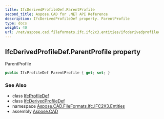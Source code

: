 ```yaml
---
title: IfcDerivedProfileDef.ParentProfile
second_title: Aspose.CAD for .NET API Reference
description: IfcDerivedProfileDef property. ParentProfile
type: docs
weight: 40
url: /net/aspose.cad.fileformats.ifc.ifc2x3.entities/ifcderivedprofiledef/parentprofile/
---
```

## IfcDerivedProfileDef.ParentProfile property

ParentProfile

```csharp
public IfcProfileDef ParentProfile { get; set; }
```

### See Also

* class [IfcProfileDef](../../ifcprofiledef/)
* class [IfcDerivedProfileDef](../)
* namespace [Aspose.CAD.FileFormats.Ifc.IFC2X3.Entities](../../ifcderivedprofiledef/)
* assembly [Aspose.CAD](../../../)


